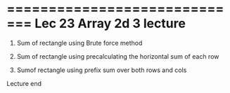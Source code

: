 

=============================
Lec 23 Array 2d 3 lecture
=============================

1. Sum of rectangle using Brute force method

2. Sum of rectangle using precalculating the horizontal sum of each row

3. Sumof rectangle using prefix sum over both rows and cols



Lecture end
